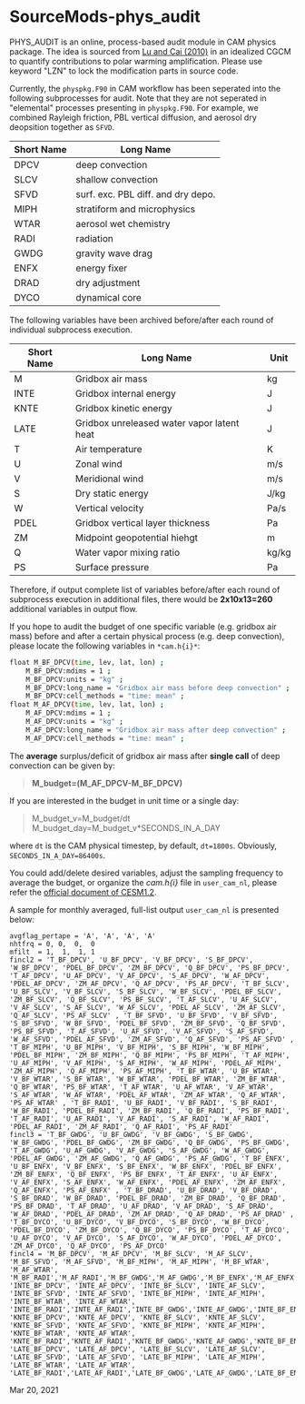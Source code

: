 # SourceMods-phys_audit

PHYS_AUDIT is an online, process-based audit module in CAM physics package. The idea is sourced from [Lu and Cai (2010)](https://link.springer.com/content/pdf/10.1007/s00382-009-0673-x.pdf) in an idealized CGCM to quantify contributions to polar warming amplification.
Please use keyword "LZN" to lock the modification parts in source code.

Currently, the `physpkg.F90` in CAM workflow has been seperated into the following subprocesses for audit. Note that they are not seperated in "elemental" processes presenting in `physpkg.F90`.
For example, we combined Rayleigh friction, PBL vertical diffusion, and aerosol dry deopsition together as `SFVD`.

| Short Name | Long Name                         |
| ----       | ----                              |
|DPCV        | deep convection                   |
|SLCV        | shallow convection                |
|SFVD        | surf. exc. PBL diff. and dry depo.|
|MIPH        | stratiform and microphysics       |
|WTAR        | aerosol wet chemistry             |
|RADI        | radiation                         |
|GWDG        | gravity wave drag                 |
|ENFX        | energy fixer                      |
|DRAD        | dry adjustment                    |
|DYCO        | dynamical core                    |

The following variables have been archived before/after each round of individual subprocess execution. 

| Short Name | Long Name                                        | Unit      |
| ----       | ----                                             | ----      |
|M           | Gridbox air mass                                 | kg        |
|INTE        | Gridbox internal energy                          | J         |
|KNTE        | Gridbox kinetic energy                           | J         |
|LATE        | Gridbox unreleased water vapor latent heat       | J         |
|T           | Air temperature                                  | K         |
|U           | Zonal wind                                       | m/s       |
|V           | Meridional wind                                  | m/s       |
|S           | Dry static energy                                | J/kg      |
|W           | Vertical velocity                                | Pa/s      |
|PDEL        | Gridbox vertical layer thickness                 | Pa        |
|ZM          | Midpoint geopotential hiehgt                     | m         |
|Q           | Water vapor mixing ratio                         | kg/kg     |
|PS          | Surface pressure                                 | Pa        |

Therefore, if output complete list of variables before/after each round of subprocess execution in additional files, there would be **2x10x13=260** additional variables in output flow.

If you hope to audit the budget of one specific variable (e.g. gridbox air mass) before and after a certain physical process (e.g. deep convection), please locate the following variables in `*cam.h{i}*`:

``` bash
float M_BF_DPCV(time, lev, lat, lon) ;
    M_BF_DPCV:mdims = 1 ;
    M_BF_DPCV:units = "kg" ;
    M_BF_DPCV:long_name = "Gridbox air mass before deep convection" ;
    M_BF_DPCV:cell_methods = "time: mean" ;
float M_AF_DPCV(time, lev, lat, lon) ;
    M_AF_DPCV:mdims = 1 ;
    M_AF_DPCV:units = "kg" ;
    M_AF_DPCV:long_name = "Gridbox air mass after deep convection" ;
    M_AF_DPCV:cell_methods = "time: mean" ;
```

The **average** surplus/deficit of gridbox air mass after **single call** of deep convection can be given by:

>**M_budget=(M_AF_DPCV-M_BF_DPCV)**

If you are interested in the budget in unit time or a single day:

>M_budget_v=M_budget/dt
>M_budget_day=M_budget_v*SECONDS_IN_A_DAY

where `dt` is the CAM physical timestep, by default, `dt=1800s`. Obviously, `SECONDS_IN_A_DAY=86400s`.

You could add/delete desired variables, adjust the sampling frequency to average the budget, or organize the *cam.h{i}* file in `user_cam_nl`, please refer the [official document of CESM1.2](https://www.cesm.ucar.edu/models/cesm1.2/cesm/doc/usersguide/x2268.html).

A sample for monthly averaged, full-list output `user_cam_nl` is presented below:

```
avgflag_pertape = 'A', 'A', 'A', 'A'
nhtfrq = 0, 0,  0,  0
mfilt  = 1,  1,  1, 1 
fincl2 = 'T_BF_DPCV', 'U_BF_DPCV', 'V_BF_DPCV', 'S_BF_DPCV', 'W_BF_DPCV', 'PDEL_BF_DPCV', 'ZM_BF_DPCV', 'Q_BF_DPCV', 'PS_BF_DPCV', 'T_AF_DPCV', 'U_AF_DPCV', 'V_AF_DPCV', 'S_AF_DPCV', 'W_AF_DPCV', 'PDEL_AF_DPCV', 'ZM_AF_DPCV', 'Q_AF_DPCV', 'PS_AF_DPCV', 'T_BF_SLCV', 'U_BF_SLCV', 'V_BF_SLCV', 'S_BF_SLCV', 'W_BF_SLCV', 'PDEL_BF_SLCV', 'ZM_BF_SLCV', 'Q_BF_SLCV', 'PS_BF_SLCV', 'T_AF_SLCV', 'U_AF_SLCV', 'V_AF_SLCV', 'S_AF_SLCV', 'W_AF_SLCV', 'PDEL_AF_SLCV', 'ZM_AF_SLCV', 'Q_AF_SLCV', 'PS_AF_SLCV' , 'T_BF_SFVD', 'U_BF_SFVD', 'V_BF_SFVD', 'S_BF_SFVD', 'W_BF_SFVD', 'PDEL_BF_SFVD', 'ZM_BF_SFVD', 'Q_BF_SFVD', 'PS_BF_SFVD', 'T_AF_SFVD', 'U_AF_SFVD', 'V_AF_SFVD', 'S_AF_SFVD', 'W_AF_SFVD', 'PDEL_AF_SFVD', 'ZM_AF_SFVD', 'Q_AF_SFVD', 'PS_AF_SFVD' , 'T_BF_MIPH', 'U_BF_MIPH', 'V_BF_MIPH', 'S_BF_MIPH', 'W_BF_MIPH', 'PDEL_BF_MIPH', 'ZM_BF_MIPH', 'Q_BF_MIPH', 'PS_BF_MIPH', 'T_AF_MIPH', 'U_AF_MIPH', 'V_AF_MIPH', 'S_AF_MIPH', 'W_AF_MIPH', 'PDEL_AF_MIPH', 'ZM_AF_MIPH', 'Q_AF_MIPH', 'PS_AF_MIPH', 'T_BF_WTAR', 'U_BF_WTAR', 'V_BF_WTAR', 'S_BF_WTAR', 'W_BF_WTAR', 'PDEL_BF_WTAR', 'ZM_BF_WTAR', 'Q_BF_WTAR', 'PS_BF_WTAR', 'T_AF_WTAR', 'U_AF_WTAR', 'V_AF_WTAR', 'S_AF_WTAR', 'W_AF_WTAR', 'PDEL_AF_WTAR', 'ZM_AF_WTAR', 'Q_AF_WTAR', 'PS_AF_WTAR' , 'T_BF_RADI', 'U_BF_RADI', 'V_BF_RADI', 'S_BF_RADI', 'W_BF_RADI', 'PDEL_BF_RADI', 'ZM_BF_RADI', 'Q_BF_RADI', 'PS_BF_RADI', 'T_AF_RADI', 'U_AF_RADI', 'V_AF_RADI', 'S_AF_RADI', 'W_AF_RADI', 'PDEL_AF_RADI', 'ZM_AF_RADI', 'Q_AF_RADI', 'PS_AF_RADI' 
fincl3 = 'T_BF_GWDG', 'U_BF_GWDG', 'V_BF_GWDG', 'S_BF_GWDG', 'W_BF_GWDG', 'PDEL_BF_GWDG', 'ZM_BF_GWDG', 'Q_BF_GWDG', 'PS_BF_GWDG', 'T_AF_GWDG', 'U_AF_GWDG', 'V_AF_GWDG', 'S_AF_GWDG', 'W_AF_GWDG', 'PDEL_AF_GWDG', 'ZM_AF_GWDG', 'Q_AF_GWDG', 'PS_AF_GWDG', 'T_BF_ENFX', 'U_BF_ENFX', 'V_BF_ENFX', 'S_BF_ENFX', 'W_BF_ENFX', 'PDEL_BF_ENFX', 'ZM_BF_ENFX', 'Q_BF_ENFX', 'PS_BF_ENFX', 'T_AF_ENFX', 'U_AF_ENFX', 'V_AF_ENFX', 'S_AF_ENFX', 'W_AF_ENFX', 'PDEL_AF_ENFX', 'ZM_AF_ENFX', 'Q_AF_ENFX', 'PS_AF_ENFX' , 'T_BF_DRAD', 'U_BF_DRAD', 'V_BF_DRAD', 'S_BF_DRAD', 'W_BF_DRAD', 'PDEL_BF_DRAD', 'ZM_BF_DRAD', 'Q_BF_DRAD', 'PS_BF_DRAD', 'T_AF_DRAD', 'U_AF_DRAD', 'V_AF_DRAD', 'S_AF_DRAD', 'W_AF_DRAD', 'PDEL_AF_DRAD', 'ZM_AF_DRAD', 'Q_AF_DRAD', 'PS_AF_DRAD' , 'T_BF_DYCO', 'U_BF_DYCO', 'V_BF_DYCO', 'S_BF_DYCO', 'W_BF_DYCO', 'PDEL_BF_DYCO', 'ZM_BF_DYCO', 'Q_BF_DYCO', 'PS_BF_DYCO', 'T_AF_DYCO', 'U_AF_DYCO', 'V_AF_DYCO', 'S_AF_DYCO', 'W_AF_DYCO', 'PDEL_AF_DYCO', 'ZM_AF_DYCO', 'Q_AF_DYCO', 'PS_AF_DYCO' 
fincl4 = 'M_BF_DPCV', 'M_AF_DPCV', 'M_BF_SLCV', 'M_AF_SLCV', 'M_BF_SFVD', 'M_AF_SFVD', 'M_BF_MIPH', 'M_AF_MIPH', 'M_BF_WTAR', 'M_AF_WTAR', 'M_BF_RADI','M_AF_RADI','M_BF_GWDG','M_AF_GWDG','M_BF_ENFX','M_AF_ENFX','M_BF_DRAD','M_AF_DRAD','M_BF_DYCO','M_AF_DYCO', 'INTE_BF_DPCV', 'INTE_AF_DPCV', 'INTE_BF_SLCV', 'INTE_AF_SLCV', 'INTE_BF_SFVD', 'INTE_AF_SFVD', 'INTE_BF_MIPH', 'INTE_AF_MIPH', 'INTE_BF_WTAR', 'INTE_AF_WTAR', 'INTE_BF_RADI','INTE_AF_RADI','INTE_BF_GWDG','INTE_AF_GWDG','INTE_BF_ENFX','INTE_AF_ENFX','INTE_BF_DRAD','INTE_AF_DRAD','INTE_BF_DYCO','INTE_AF_DYCO', 'KNTE_BF_DPCV', 'KNTE_AF_DPCV', 'KNTE_BF_SLCV', 'KNTE_AF_SLCV', 'KNTE_BF_SFVD', 'KNTE_AF_SFVD', 'KNTE_BF_MIPH', 'KNTE_AF_MIPH', 'KNTE_BF_WTAR', 'KNTE_AF_WTAR', 'KNTE_BF_RADI','KNTE_AF_RADI','KNTE_BF_GWDG','KNTE_AF_GWDG','KNTE_BF_ENFX','KNTE_AF_ENFX','KNTE_BF_DRAD','KNTE_AF_DRAD','KNTE_BF_DYCO','KNTE_AF_DYCO', 'LATE_BF_DPCV', 'LATE_AF_DPCV', 'LATE_BF_SLCV', 'LATE_AF_SLCV', 'LATE_BF_SFVD', 'LATE_AF_SFVD', 'LATE_BF_MIPH', 'LATE_AF_MIPH', 'LATE_BF_WTAR', 'LATE_AF_WTAR', 'LATE_BF_RADI','LATE_AF_RADI','LATE_BF_GWDG','LATE_AF_GWDG','LATE_BF_ENFX','LATE_AF_ENFX','LATE_BF_DRAD','LATE_AF_DRAD','LATE_BF_DYCO','LATE_AF_DYCO'

```

Mar 20, 2021
